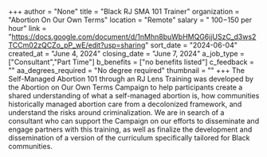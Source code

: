 +++
author = "None"
title = "Black RJ SMA 101 Trainer"
organization = "Abortion On Our Own Terms"
location = "Remote"
salary = " $100-$150 per hour"
link = "https://docs.google.com/document/d/1nMhn8buWbHMQG6jjUSzC_d3ws2TCCm02zQCZo_pP_wE/edit?usp=sharing"
sort_date = "2024-06-04"
created_at = "June 4, 2024"
closing_date = "June 7, 2024"
a_job_type = ["Consultant","Part Time"]
b_benefits = ["no benefits listed"]
c_feedback = ""
aa_degrees_required = "No degree required"
thumbnail = ""
+++
The Self-Managed Abortion 101 through an RJ Lens Training was developed by the Abortion on Our Own Terms Campaign to help participants create a shared understanding of what a self-managed abortion is, how communities historically managed abortion care from a decolonized framework, and understand the risks around criminalization. We are in search of a consultant who can support the Campaign on our efforts to disseminate and engage partners with this training, as well as finalize the development and dissemination of a version of the curriculum specifically tailored for Black communities.